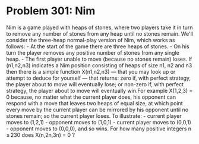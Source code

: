# Problem 301: Nim
Nim is a game played with heaps of stones, where two players take it in
turn to remove any number of stones from any heap until no stones
remain. We'll consider the three-heap normal-play version of Nim, which
works as follows: - At the start of the game there are three heaps of
stones. - On his turn the player removes any positive number of stones
from any single heap. - The first player unable to move (because no
stones remain) loses. If (n1,n2,n3) indicates a Nim position consisting
of heaps of size n1, n2 and n3 then there is a simple function
X(n1,n2,n3) — that you may look up or attempt to deduce for yourself —
that returns: zero if, with perfect strategy, the player about to move
will eventually lose; or non-zero if, with perfect strategy, the player
about to move will eventually win.For example X(1,2,3) = 0 because, no
matter what the current player does, his opponent can respond with a
move that leaves two heaps of equal size, at which point every move by
the current player can be mirrored by his opponent until no stones
remain; so the current player loses. To illustrate: - current player
moves to (1,2,1) - opponent moves to (1,0,1) - current player moves to
(0,0,1) - opponent moves to (0,0,0), and so wins. For how many positive
integers n ≤ 230 does X(n,2n,3n) = 0 ?
